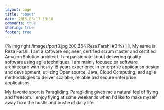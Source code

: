 ```yaml
---
layout: page
title: "about"
date: 2015-05-17 13:18
comments: true
sharing: true
footer: true
---
```

{% img right /images/port3.jpg 200 264 Reza Farshi #3 %} 
Hi, My name is Reza Farshi. I am a software engineer, certified scrum  master and certified Amazon Solution architect. I am passionate about delivering quality software using agile techniques.
I am mainly focused on software architecture with nearly 15 years experience in enterprise application design and development, utilizing Open source, Java, Cloud Computing, and agile methodologies to deliver scalable, reliable and secure enterprise applications.

My favorite sport is Paragliding. Paragliding gives me a natural feel of flying and freedom. I enjoy flying at some weekends when I'd like to make myself away from the hustle and bustle of daily life.